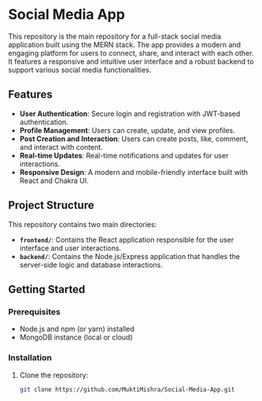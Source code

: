 # Social Media App

This repository is the main repository for a full-stack social media application built using the MERN stack. The app provides a modern and engaging platform for users to connect, share, and interact with each other. It features a responsive and intuitive user interface and a robust backend to support various social media functionalities.

## Features

- **User Authentication**: Secure login and registration with JWT-based authentication.
- **Profile Management**: Users can create, update, and view profiles.
- **Post Creation and Interaction**: Users can create posts, like, comment, and interact with content.
- **Real-time Updates**: Real-time notifications and updates for user interactions.
- **Responsive Design**: A modern and mobile-friendly interface built with React and Chakra UI.

## Project Structure

This repository contains two main directories:

- **`frontend/`**: Contains the React application responsible for the user interface and user interactions.
- **`backend/`**: Contains the Node.js/Express application that handles the server-side logic and database interactions.

## Getting Started

### Prerequisites

- Node.js and npm (or yarn) installed
- MongoDB instance (local or cloud)

### Installation

1. Clone the repository:
   ```bash
   git clone https://github.com/MuktiMishra/Social-Media-App.git
